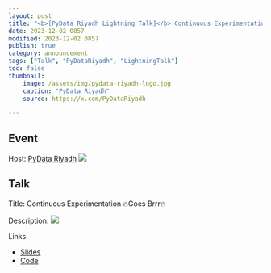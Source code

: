 ```yaml
---
layout: post
title: "<b>[PyData Riyadh Lightning Talk]</b> Continuous Experimentation 🔥 Goes Brrr 🔥"
date: 2023-12-02 0857
modified: 2023-12-02 0857
publish: true
category: announcement
tags: ["Talk", "PyDataRiyadh", "LightningTalk"]
toc: false
thumbnail: 
    image: /assets/img/pydata-riyadh-logo.jpg
    caption: "PyData Riyadh"
    source: https://x.com/PyDataRiyadh

---
```


## Event
Host: [PyData Riyadh](https://x.com/PyDataRiyadh)
![](https://pbs.twimg.com/media/F-WWIHTWcAAJM53?format=jpg&name=large)

## Talk
Title: Continuous Experimentation 🔥Goes Brrr🔥

Description:
![](https://pbs.twimg.com/media/GARwOejXgAAEtdx?format=jpg&name=large)

Links: 
- [Slides](https://docs.google.com/presentation/d/1LRyaD0RahNEyqwG4agk2t864FQ22bts7/edit?usp=sharing&ouid=114790200172951425688&rtpof=true&sd=true)
- [Code](https://github.com/ma7dev/simple-ce-example)